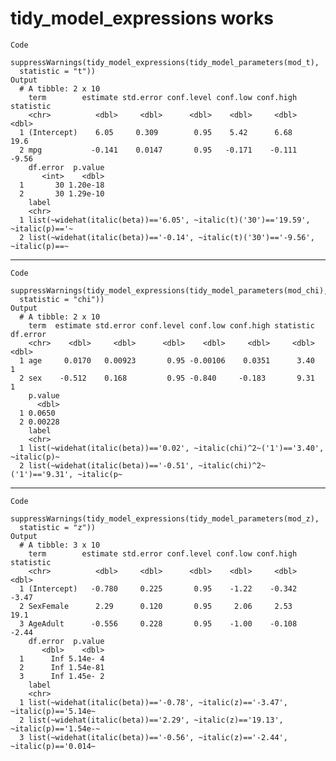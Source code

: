 # tidy_model_expressions works

    Code
      suppressWarnings(tidy_model_expressions(tidy_model_parameters(mod_t),
      statistic = "t"))
    Output
      # A tibble: 2 x 10
        term        estimate std.error conf.level conf.low conf.high statistic
        <chr>          <dbl>     <dbl>      <dbl>    <dbl>     <dbl>     <dbl>
      1 (Intercept)    6.05     0.309        0.95    5.42      6.68      19.6 
      2 mpg           -0.141    0.0147       0.95   -0.171    -0.111     -9.56
        df.error  p.value
           <int>    <dbl>
      1       30 1.20e-18
      2       30 1.29e-10
        label                                                                         
        <chr>                                                                         
      1 list(~widehat(italic(beta))=='6.05', ~italic(t)('30')=='19.59', ~italic(p)=='~
      2 list(~widehat(italic(beta))=='-0.14', ~italic(t)('30')=='-9.56', ~italic(p)==~

---

    Code
      suppressWarnings(tidy_model_expressions(tidy_model_parameters(mod_chi),
      statistic = "chi"))
    Output
      # A tibble: 2 x 10
        term  estimate std.error conf.level conf.low conf.high statistic df.error
        <chr>    <dbl>     <dbl>      <dbl>    <dbl>     <dbl>     <dbl>    <dbl>
      1 age     0.0170   0.00923       0.95 -0.00106    0.0351      3.40        1
      2 sex    -0.512    0.168         0.95 -0.840     -0.183       9.31        1
        p.value
          <dbl>
      1 0.0650 
      2 0.00228
        label                                                                         
        <chr>                                                                         
      1 list(~widehat(italic(beta))=='0.02', ~italic(chi)^2~('1')=='3.40', ~italic(p)~
      2 list(~widehat(italic(beta))=='-0.51', ~italic(chi)^2~('1')=='9.31', ~italic(p~

---

    Code
      suppressWarnings(tidy_model_expressions(tidy_model_parameters(mod_z),
      statistic = "z"))
    Output
      # A tibble: 3 x 10
        term        estimate std.error conf.level conf.low conf.high statistic
        <chr>          <dbl>     <dbl>      <dbl>    <dbl>     <dbl>     <dbl>
      1 (Intercept)   -0.780     0.225       0.95    -1.22    -0.342     -3.47
      2 SexFemale      2.29      0.120       0.95     2.06     2.53      19.1 
      3 AgeAdult      -0.556     0.228       0.95    -1.00    -0.108     -2.44
        df.error  p.value
           <dbl>    <dbl>
      1      Inf 5.14e- 4
      2      Inf 1.54e-81
      3      Inf 1.45e- 2
        label                                                                         
        <chr>                                                                         
      1 list(~widehat(italic(beta))=='-0.78', ~italic(z)=='-3.47', ~italic(p)=='5.14e~
      2 list(~widehat(italic(beta))=='2.29', ~italic(z)=='19.13', ~italic(p)=='1.54e-~
      3 list(~widehat(italic(beta))=='-0.56', ~italic(z)=='-2.44', ~italic(p)=='0.014~

